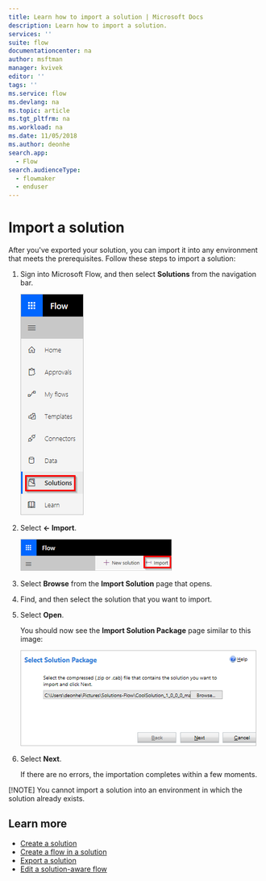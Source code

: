 ```yaml
---
title: Learn how to import a solution | Microsoft Docs
description: Learn how to import a solution.
services: ''
suite: flow
documentationcenter: na
author: msftman
manager: kvivek
editor: ''
tags: ''
ms.service: flow
ms.devlang: na
ms.topic: article
ms.tgt_pltfrm: na
ms.workload: na
ms.date: 11/05/2018
ms.author: deonhe
search.app: 
  - Flow
search.audienceType: 
  - flowmaker
  - enduser
---
```


# Import a solution

After you've exported your solution, you can import it into any environment that meets the prerequisites. Follow these steps to import a solution:

1. Sign into Microsoft Flow, and then select **Solutions** from the navigation bar.

    ![](./media/import-flow-solution/select-solutions-from-left-nav.png)

1. Select **<- Import**.

    ![](./media/import-flow-solution/select-import.png)

1. Select **Browse** from the **Import Solution** page that opens.
1. Find, and then select the solution that you want to import.
1. Select **Open**.

    You should now see the **Import Solution Package** page similar to this image:

    ![](./media/import-flow-solution/import-solution.png)

1. Select **Next**.

    If there are no errors, the importation completes within a few moments.

[!NOTE] You cannot import a solution into an environment in which the solution already exists.

## Learn more

* [Create a solution](./overview-solution-flows.md)
* [Create a flow in a solution](./create-flow-solution.md)
* [Export a solution](./export-flow-solution.md)
* [Edit a solution-aware flow](./edit-solution-aware-flow.md)